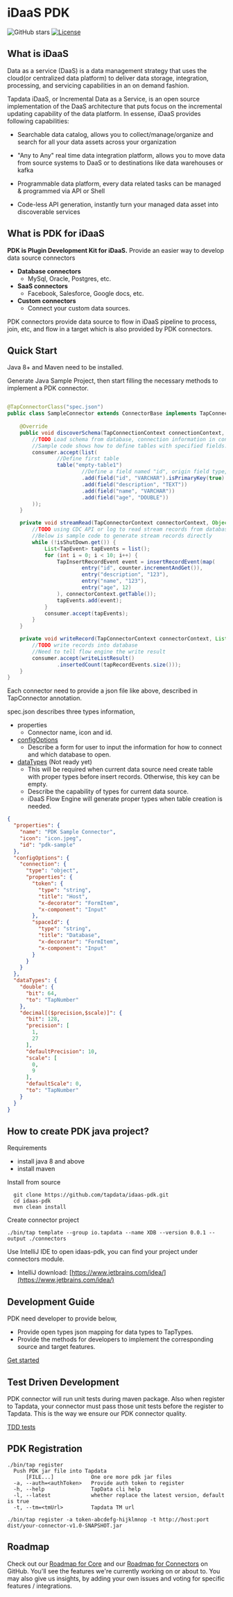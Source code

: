 # iDaaS PDK

![GitHub stars](https://img.shields.io/github/stars/tapdata/idaas-pdk?style=social&label=Star&maxAge=2592000)
[![License](https://img.shields.io/badge/license-Apache%202-4EB1BA.svg)](https://www.apache.org/licenses/LICENSE-2.0.html)

## What is iDaaS

Data as a service (DaaS) is a data management strategy that uses the cloud(or centralized data platform) to deliver data
storage, integration, processing, and servicing capabilities in an on demand fashion.

Tapdata iDaaS, or Incremental Data as a Service, is an open source implementation of the DaaS architecture that puts
focus on the incremental updating capability of the data platform. In essense, iDaaS provides following capabilities:

- Searchable data catalog, allows you to collect/manage/organize and search for all your data assets across your
  organization

- "Any to Any" real time data integration platform, allows you to move data from source systems to DaaS or to
  destinations like data warehouses or kafka

- Programmable data platform, every data related tasks can be managed & programmed via API or Shell

- Code-less API generation, instantly turn your managed data asset into discoverable services

## What is PDK for iDaaS

**PDK is Plugin Development Kit for iDaaS.** Provide an easier way to develop data source connectors

* **Database connectors**
    * MySql, Oracle, Postgres, etc.
* **SaaS connectors**
    * Facebook, Salesforce, Google docs, etc.
* **Custom connectors**
    * Connect your custom data sources.

PDK connectors provide data source to flow in iDaaS pipeline to process, join, etc, and flow in a target which is also
provided by PDK connectors.

[comment]: <> (![This is an image]&#40;docs/images/pdkFlowDiagram.gif&#41;)

## Quick Start

Java 8+ and Maven need to be installed.

Generate Java Sample Project, then start filling the necessary methods to implement a PDK connector.

```java

@TapConnectorClass("spec.json")
public class SampleConnector extends ConnectorBase implements TapConnector {
    
    @Override
    public void discoverSchema(TapConnectionContext connectionContext, Consumer<List<TapTable>> consumer) {
        //TODO Load schema from database, connection information in connectionContext#getConnectionConfig
        //Sample code shows how to define tables with specified fields.
        consumer.accept(list(
                //Define first table
                table("empty-table1")
                        //Define a field named "id", origin field type, whether is primary key and primary key position.
                        .add(field("id", "VARCHAR").isPrimaryKey(true).partitionKeyPos(1))
                        .add(field("description", "TEXT"))
                        .add(field("name", "VARCHAR"))
                        .add(field("age", "DOUBLE"))
        ));
    }

    private void streamRead(TapConnectorContext connectorContext, Object offset, Consumer<List<TapEvent>> consumer) {
        //TODO using CDC API or log to read stream records from database, use consumer#accept to send to flow engine.
        //Below is sample code to generate stream records directly
        while (!isShutDown.get()) {
            List<TapEvent> tapEvents = list();
            for (int i = 0; i < 10; i++) {
                TapInsertRecordEvent event = insertRecordEvent(map(
                        entry("id", counter.incrementAndGet()),
                        entry("description", "123"),
                        entry("name", "123"),
                        entry("age", 12)
                ), connectorContext.getTable());
                tapEvents.add(event);
            }
            consumer.accept(tapEvents);
        }
    }

    private void writeRecord(TapConnectorContext connectorContext, List<TapRecordEvent> tapRecordEvents, Consumer<WriteListResult<TapRecordEvent>> consumer) {
        //TODO write records into database
        //Need to tell flow engine the write result
        consumer.accept(writeListResult()
                .insertedCount(tapRecordEvents.size()));
    }
}
```

Each connector need to provide a json file like above, described in TapConnector annotation.

spec.json describes three types information,

* properties
    - Connector name, icon and id.
* [configOptions](docs/configOptions.md)
    - Describe a form for user to input the information for how to connect and which database to open.
* [dataTypes](docs/dataTypes.md) (Not ready yet)
    - This will be required when current data source need create table with proper types before insert records.
      Otherwise, this key can be empty.
    - Describe the capability of types for current data source.
    - iDaaS Flow Engine will generate proper types when table creation is needed.

```json
{
  "properties": {
    "name": "PDK Sample Connector",
    "icon": "icon.jpeg",
    "id": "pdk-sample"
  },
  "configOptions": {
    "connection": {
      "type": "object",
      "properties": {
        "token": {
          "type": "string",
          "title": "Host",
          "x-decorator": "FormItem",
          "x-component": "Input"
        },
        "spaceId": {
          "type": "string",
          "title": "Database",
          "x-decorator": "FormItem",
          "x-component": "Input"
        }
      }
    }
  },
  "dataTypes": {
    "double": {
      "bit": 64,
      "to": "TapNumber"
    },
    "decimal[($precision,$scale)]": {
      "bit": 128,
      "precision": [
        1,
        27
      ],
      "defaultPrecision": 10,
      "scale": [
        0,
        9
      ],
      "defaultScale": 0,
      "to": "TapNumber"
    }
  }
}

```



## How to create PDK java project?

Requirements
*	install java 8 and above
*   install maven

Install from source

```shell
  git clone https://github.com/tapdata/idaas-pdk.git
  cd idaas-pdk
  mvn clean install
```
Create connector project
```shell
./bin/tap template --group io.tapdata --name XDB --version 0.0.1 --output ./connectors
```
Use IntelliJ IDE to open idaas-pdk, you can find your project under connectors module. 
* IntelliJ download: [https://www.jetbrains.com/idea/](https://www.jetbrains.com/idea/)


## Development Guide
PDK need developer to provide below, 
* Provide open types json mapping for data types to TapTypes.
* Provide the methods for developers to implement the corresponding source and target features.

[Get started](docs/development.md)

## Test Driven Development
PDK connector will run unit tests during maven package. Also when register to Tapdata, your connector must pass those unit tests before the register to Tapdata.
This is the way we ensure our PDK connector quality. 

[TDD tests](docs/tdd.md)

## PDK Registration
```
./bin/tap register
  Push PDK jar file into Tapdata
      [FILE...]            One ore more pdk jar files
  -a, --auth=<authToken>   Provide auth token to register
  -h, --help               TapData cli help
  -l, --latest             whether replace the latest version, default is true
  -t, --tm=<tmUrl>         Tapdata TM url
  
./bin/tap register -a token-abcdefg-hijklmnop -t http://host:port dist/your-connector-v1.0-SNAPSHOT.jar
```

## Roadmap

Check out our [Roadmap for Core](https://github.com/tapdata/idaas-pdk/milestones) and
our [Roadmap for Connectors](https://github.com/tapdata/idaas-pdk/projects/2) on GitHub. You'll see the features we're
currently working on or about to. You may also give us insights, by adding your own issues and voting for specific
features / integrations.

